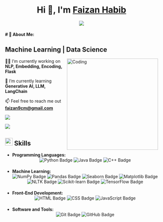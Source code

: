 <h1 align="center">Hi 👋, I'm <a href="" target="blank"> Faizan Habib</a></h1>

<p align="center">
  <a href="https://github.com/DenverCoder1/readme-typing-svg"><img src="https://readme-typing-svg.herokuapp.com?font=Time+New+Roman&amp;color=cyan&amp;size=25&amp;center=true&amp;vCenter=true&amp;width=600&amp;height=50&amp;lines=Artificial+Intelligence+Zeal++;Software+Developer;Computer+Science+Student;Love+to+learn+new+things..<3"></a>
</p>

<h4 id="about-me"># 💫 About Me:</h4>

<p>
  <h2>Machine Learning | Data Science </h2>
</p>

<img align="right" alt="Coding" width="300" src="https://i.pinimg.com/originals/81/17/8b/81178b47a8598f0c81c4799f2cdd4057.gif">

<p>👨‍💻 I’m currently working on <strong>NLP, Embedding, Encoding, Flask</strong></p>
<p>🌱 I’m currently learning <strong>Generative AI, LLM, LangChain</strong></p>
<p>📫 Feel free to reach me out <strong><a href="mailto:faizan9cm@gmail.com">faizan9cm@gmail.com</a></strong></p>

<!--horizontal divider(gradiant)-->
<img src="https://user-images.githubusercontent.com/73097560/115834477-dbab4500-a447-11eb-908a-139a6edaec5c.gif">
<!--h1 without bottom border-->

<p><img src="https://user-images.githubusercontent.com/73097560/115834477-dbab4500-a447-11eb-908a-139a6edaec5c.gif"></p>
<h2 id="skills"><img src="https://media2.giphy.com/media/QssGEmpkyEOhBCb7e1/giphy.gif?cid=ecf05e47a0n3gi1bfqntqmob8g9aid1oyj2wr3ds3mg700bl&amp;rid=giphy.gif" width="25"><b> Skills</b></h2>

<ul>
  <li style="margin-bottom: 20px;"><b>Programming Languages:</b>
    <div align="center">
      <img src="https://img.shields.io/badge/-Python-3069af?style=for-the-badge&amp;logo=python&amp;logoColor=306998&amp;labelColor=282828" alt="Python Badge">
      <img src="https://img.shields.io/badge/-Java-C8102E?style=for-the-badge&amp;logo=java&amp;logoColor=C8102E&amp;labelColor=282828" alt="Java Badge">
      <img src="https://img.shields.io/badge/-C++-0064b6C?style=for-the-badge&amp;logo=cplusplus&amp;logoColor=00599C&amp;labelColor=282828" alt="C++ Badge">
    </div>
  </li>
  <li style="margin-bottom: 20px;"><b>Machine Learning:</b>
    <div align="center">
      <img src="https://img.shields.io/badge/-NumPy-013243?style=for-the-badge&amp;logo=numpy&amp;logoColor=ffffff&amp;labelColor=282828" alt="NumPy Badge">
      <img src="https://img.shields.io/badge/-Pandas-150458?style=for-the-badge&amp;logo=pandas&amp;logoColor=ffffff&amp;labelColor=282828" alt="Pandas Badge">
      <img src="https://img.shields.io/badge/-Seaborn-000000?style=for-the-badge&amp;logo=seaborn&amp;logoColor=ffffff&amp;labelColor=282828" alt="Seaborn Badge">
      <img src="https://img.shields.io/badge/-Matplotlib-000000?style=for-the-badge&amp;logo=matplotlib&amp;logoColor=ffffff&amp;labelColor=282828" alt="Matplotlib Badge">
      <img src="https://img.shields.io/badge/-NLTK-4D3F3F?style=for-the-badge&amp;logo=nltk&amp;logoColor=ffffff&amp;labelColor=282828" alt="NLTK Badge">
      <img src="https://img.shields.io/badge/-Scikit_learn-F7931E?style=for-the-badge&amp;logo=scikit-learn&amp;logoColor=ffffff&amp;labelColor=282828" alt="Scikit-learn Badge">
      <img src="https://img.shields.io/badge/-TensorFlow-FF6F00?style=for-the-badge&amp;logo=tensorflow&amp;logoColor=ffffff&amp;labelColor=282828" alt="TensorFlow Badge">
    </div>
  </li>
  <li style="margin-bottom: 20px;"><b>Front-End Development:</b>
    <div align="center">
      <img src="https://img.shields.io/badge/-HTML-ee3a23?style=for-the-badge&amp;logo=html5&amp;logoColor=E44D26&amp;labelColor=282828" alt="HTML Badge">
      <img src="https://img.shields.io/badge/-CSS-3041aa?style=for-the-badge&amp;logo=css3&amp;logoColor=1572B6&amp;labelColor=282828" alt="CSS Badge">
      <img src="https://img.shields.io/badge/-JavaScript-f9f502?style=for-the-badge&amp;logo=javascript&amp;logoColor=F7E018&amp;labelColor=282828" alt="JavaScript Badge">
    </div>
  </li>
  <li><b>Software and Tools:</b>
    <div align="center">
      <img src="https://img.shields.io/badge/-Git-F05032?style=for-the-badge&amp;logo=git&amp;logoColor=F05032&amp;labelColor=282828" alt="Git Badge">
      <img src="https://img.shields.io/badge/-GitHub-181717?style=for-the-badge&amp;logo=github&amp;logoColor=ffffff&amp;labelColor=282828" alt="GitHub Badge">
    </div>
  </li>
</ul>


<!--
**faizan9cm/faizan9cm** is a ✨ _special_ ✨ repository because its `README.md` (this file) appears on your GitHub profile.
-->
